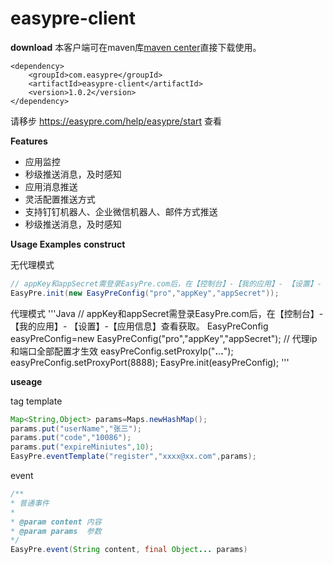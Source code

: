 easypre-client
=======
**download**
本客户端可在maven库[maven center](https://search.maven.org/search?q=a:easypre-client)直接下载使用。
```
<dependency>
    <groupId>com.easypre</groupId>
    <artifactId>easypre-client</artifactId>
    <version>1.0.2</version>
</dependency>
```

请移步 https://easypre.com/help/easypre/start 查看

**Features**
- 应用监控
 - 秒级推送消息，及时感知
 - 应用消息推送
 - 灵活配置推送方式
 - 支持钉钉机器人、企业微信机器人、邮件方式推送
 - 秒级推送消息，及时感知
 
**Usage Examples**
**construct**

无代理模式
```Java
// appKey和appSecret需登录EasyPre.com后，在【控制台】-【我的应用】- 【设置】-【应用信息】查看获取。
EasyPre.init(new EasyPreConfig("pro","appKey","appSecret"));
```

代理模式
'''Java
// appKey和appSecret需登录EasyPre.com后，在【控制台】-【我的应用】- 【设置】-【应用信息】查看获取。
EasyPreConfig easyPreConfig=new EasyPreConfig("pro","appKey","appSecret");
// 代理ip和端口全部配置才生效
easyPreConfig.setProxyIp("**.**.**.**");
easyPreConfig.setProxyPort(8888);
EasyPre.init(easyPreConfig);
'''

**useage**

tag template
```Java
Map<String,Object> params=Maps.newHashMap();
params.put("userName","张三");
params.put("code","10086");
params.put("expireMiniutes",10);
EasyPre.eventTemplate("register","xxxx@xx.com",params);
```

event
```Java
/**
* 普通事件
*
* @param content 内容
* @param params  参数
*/
EasyPre.event(String content, final Object... params)
```
